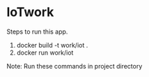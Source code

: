 # IoTwork

Steps to run this app.

1. docker build -t work/iot .
2. docker run work/iot 

Note: Run these commands in project directory
